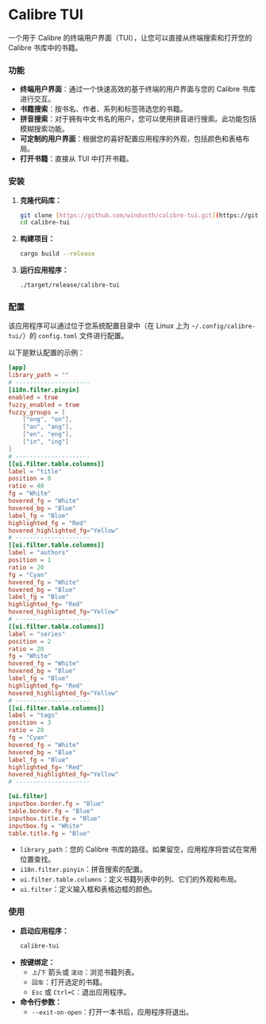 # Calibre TUI

一个用于 Calibre 的终端用户界面（TUI），让您可以直接从终端搜索和打开您的 Calibre 书库中的书籍。

### 功能

* **终端用户界面**：通过一个快速高效的基于终端的用户界面与您的 Calibre 书库进行交互。
* **书籍搜索**：按书名、作者、系列和标签筛选您的书籍。
* **拼音搜索**：对于拥有中文书名的用户，您可以使用拼音进行搜索。此功能包括模糊搜索功能。
* **可定制的用户界面**：根据您的喜好配置应用程序的外观，包括颜色和表格布局。
* **打开书籍**：直接从 TUI 中打开书籍。

### 安装

1.  **克隆代码库：**
    ```bash
    git clone [https://github.com/windusth/calibre-tui.git](https://github.com/windusth/calibre-tui.git)
    cd calibre-tui
    ```
2.  **构建项目：**
    ```bash
    cargo build --release
    ```
3.  **运行应用程序：**
    ```bash
    ./target/release/calibre-tui
    ```

### 配置

该应用程序可以通过位于您系统配置目录中（在 Linux 上为 `~/.config/calibre-tui/`）的 `config.toml` 文件进行配置。

以下是默认配置的示例：

```toml
[app]
library_path = ""
# ---------------------
[i18n.filter.pinyin]
enabled = true
fuzzy_enabled = true
fuzzy_groups = [
    ["ong", "on"],
    ["an", "ang"],
    ["en", "eng"],
    ["in", "ing"]
]
# ---------------------
[[ui.filter.table.columns]]
label = "title"
position = 0
ratio = 40
fg = "White"
hovered_fg = "White"
hovered_bg = "Blue"
label_fg = "Blue"
highlighted_fg = "Red"
hovered_highlighted_fg="Yellow"
# ---------------------
[[ui.filter.table.columns]]
label = "authors"
position = 1
ratio = 20
fg = "Cyan"
hovered_fg = "White"
hovered_bg = "Blue"
label_fg = "Blue"
highlighted_fg= "Red"
hovered_highlighted_fg="Yellow"
# ---------------------
[[ui.filter.table.columns]]
label = "series"
position = 2
ratio = 20
fg = "White"
hovered_fg = "White"
hovered_bg = "Blue"
label_fg = "Blue"
highlighted_fg= "Red"
hovered_highlighted_fg="Yellow"
# ---------------------
[[ui.filter.table.columns]]
label = "tags"
position = 3
ratio = 20
fg = "Cyan"
hovered_fg = "White"
hovered_bg = "Blue"
label_fg = "Blue"
highlighted_fg= "Red"
hovered_highlighted_fg="Yellow"
# ---------------------

[ui.filter]
inputbox.border.fg = "Blue"
table.border.fg = "Blue"
inputbox.title.fg = "Blue"
inputbox.fg = "White"
table.title.fg = "Blue"
```

* `library_path`：您的 Calibre 书库的路径。如果留空，应用程序将尝试在常用位置查找。
* `i18n.filter.pinyin`：拼音搜索的配置。
* `ui.filter.table.columns`：定义书籍列表中的列、它们的外观和布局。
* `ui.filter`：定义输入框和表格边框的颜色。

### 使用

* **启动应用程序：**
    ```bash
    calibre-tui
    ```
* **按键绑定：**
    * `上`/`下` 箭头或 `滚动`：浏览书籍列表。
    * `回车`：打开选定的书籍。
    * `Esc` 或 `Ctrl+C`：退出应用程序。
* **命令行参数：**
    * `--exit-on-open`：打开一本书后，应用程序将退出。
